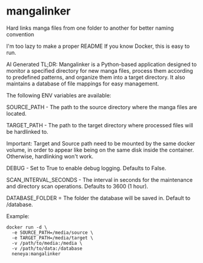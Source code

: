 # mangalinker
Hard links manga files from one folder to another for better naming convention

I'm too lazy to make a proper README
If you know Docker, this is easy to run.

AI Generated TL;DR:
Mangalinker is a Python-based application designed to monitor a specified directory for new manga files, process them according to predefined patterns, and organize them into a target directory. It also maintains a database of file mappings for easy management.

The following ENV variables are available:

SOURCE_PATH - The path to the source directory where the manga files are located.

TARGET_PATH - The path to the target directory where processed files will be hardlinked to.

Important: Target and Source path need to be mounted by the same docker volume, in order to appear like being on the same disk inside the container. Otherwise, hardlinking won't work.

DEBUG - Set to True to enable debug logging. Defaults to False.

SCAN_INTERVAL_SECONDS - The interval in seconds for the maintenance and directory scan operations. Defaults to 3600 (1 hour).

DATABASE_FOLDER = The folder the database will be saved in. Default to /database.

Example:

```
docker run -d \
  -e SOURCE_PATH=/media/source \
  -e TARGET_PATH=/media/target \
  -v /path/to/media:/media \
  -v /path/to/data:/database
  neneya:mangalinker
```